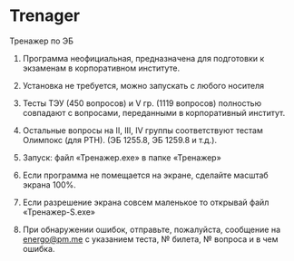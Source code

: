 # Trenager
Тренажер по ЭБ
1.	Программа неофициальная, предназначена для подготовки к экзаменам в корпоративном институте.
2.	Установка не требуется, можно запускать с любого носителя
3. Тесты ТЭУ (450 вопросов) и V гр. (1119 вопросов) полностью совпадают с вопросами, переданными в корпоративный институт.
4.  Остальные вопросы на II, III, IV группы соответствуют тестам Олимпокс (для РТН). (ЭБ 1255.8,  ЭБ 1259.8 и т.д.).

5. Запуск:    файл  «Тренажер.exe» в папке «Тренажер»
6. Если программа не помещается на экране, сделайте масштаб экрана 100%.
7. Если разрешение экрана совсем маленькое то открывай файл «Тренажер-S.exe»
8. При обнаружении ошибок, отправьте, пожалуйста, сообщение на energo@pm.me с указанием теста, № билета, № вопроса и в чем ошибка.
